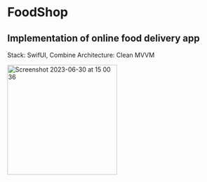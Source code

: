 # FoodShop
## Implementation of online food delivery app

Stack: SwifUI, Combine
Architecture: Clean MVVM

<img width="250" alt="Screenshot 2023-06-30 at 15 00 36" src="https://github.com/Idanthyrsus/FoodShop/assets/105043706/2e8dcfd6-712c-47e5-86fb-9e84f77c0f13">
